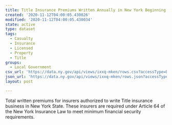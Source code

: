 ```yaml
---
title: Title Insurance Premiums Written Annually in New York Beginning 1998
created: '2020-11-12T04:00:05.430026'
modified: '2020-11-12T04:00:05.430034'
state: active
type: dataset
tags:
  - Casualty
  - Insurance
  - Licensed
  - Property
  - Title
groups:
  - Local Government
csv_url: 'https://data.ny.gov/api/views/ixxq-mken/rows.csv?accessType=DOWNLOAD'
json_url: 'https://data.ny.gov/api/views/ixxq-mken/rows.json?accessType=DOWNLOAD'
layout: post

---
```

Total written premiums for insurers authorized to write Title insurance business in New York State.  These insurers are required under Article 64 of the New York Insurance Law to meet minimum financial security requirements.
